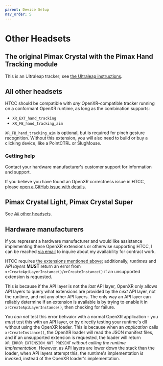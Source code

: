 ```yaml
---
parent: Device Setup
nav_order: 5
---
```


# Other Headsets

## The original Pimax Crystal with the Pimax Hand Tracking module

This is an Ultraleap tracker; see [the Ultraleap instructions](ultraleap/README.md).

## All other headsets

HTCC should be compatible with *any* OpenXR-compatible tracker running on a conformant OpenXR runtime, as long as the combination supports:

- `XR_EXT_hand_tracking`
- `XR_FB_hand_tracking_aim`

`XR_FB_hand_tracking_aim` is optional, but is required for pinch gesture recognition. Without this extension, you will
also need to build or buy a clicking device, like a PointCTRL or SlugMouse.

### Getting help

Contact your hardware manufacturer's customer support for information and support.

If you believe you have found an OpenXR correctness issue in HTCC,
please [open a GitHub issue with details](https://github.com/fredemmott/HTCC/issues).

## Pimax Crystal Light, Pimax Crystal Super

See [*All* other headsets](#all-other-headsets).

## Hardware manufacturers

If you represent a hardware manufacturer and would like assistance implementing these OpenXR extensions or otherwise
supporting HTCC, I can be reached [via email](mailto:htcc-commerical@fred.fredemmott.com) to inquire about my
availability for contract work.

HTCC requires [the extensions mentioned above](#all-other-headsets); additionally, *runtimes* and *API layers* **MUST** return an error from `xrCreateApiLayerInstance()`/`xrCreateInstance()` if an unsupported extension is requested.

This is because if the API layer is not the *last* API layer, OpenXR only allows API layers to query what extensions are provided by the *next* API layer, not the runtime, and not any other API layers. The only way an API layer can reliably determine if an extension is available is by trying to enable it in `xrCreateApiLayerInstance()`, then checking for failure.

You *can not* test this error behvaior with a normal OpenXR application - you *must* test this with an API layer, or by directly testing your runtime's dll without using the OpenXR loader. This is because when an *application* calls `xrCreateInstance()`, the OpenXR loader will read the JSON manifest files, and if an unsupported extension is requested, the loader will return `XR_ERROR_EXTENSION_NOT_PRESENT` *without calling the runtime implementation*. However, as API layers are lower down the stack than the loader, when API layers attempt this, the runtime's implementation *is* invoked, instead of the OpenXR loader's implementation.